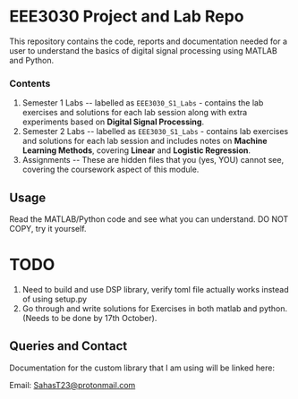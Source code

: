 # EEE3030 Project and Lab Repo

This repository contains the code, reports and documentation needed for a user to understand the basics of digital signal processing using MATLAB and Python.

### Contents

1. Semester 1 Labs -- labelled as ```EEE3030_S1_Labs``` - contains the lab exercises and solutions for each lab session along with extra experiments based on **Digital Signal Processing**.
2. Semester 2 Labs -- labelled as ```EEE3030_S1_Labs``` - contains lab exercises and solutions for each lab session and includes notes on **Machine Learning Methods**, covering **Linear** and **Logistic Regression**.
3. Assignments -- These are hidden files that you (yes, YOU) cannot see, covering the coursework aspect of this module.

## Usage

Read the MATLAB/Python code and see what you can understand. DO NOT COPY, try it yourself. 

# TODO

1. Need to build and use DSP library, verify toml file actually works instead of using setup.py
2. Go through and write solutions for Exercises in both matlab and python. (Needs to be done by 17th October).

## Queries and Contact

Documentation for the custom library that I am using will be linked here:

Email: SahasT23@protonmail.com

